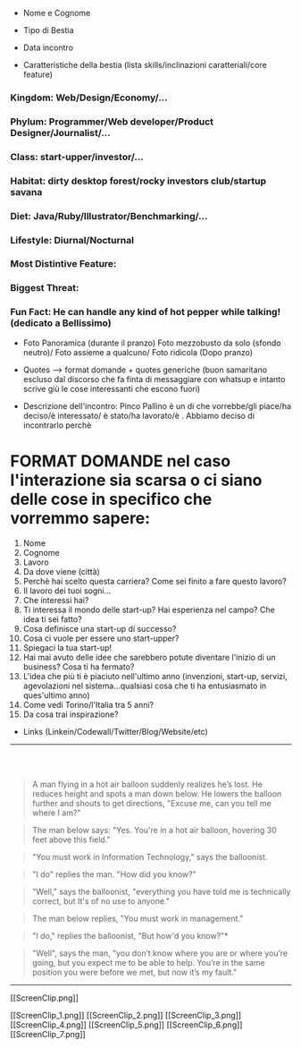 * Nome e Cognome
* Tipo di Bestia



* Data incontro
* Caratteristiche della bestia (lista skills/inclinazioni caratteriali/core feature)

### Kingdom: Web/Design/Economy/...
### Phylum: Programmer/Web developer/Product Designer/Journalist/...
### Class: start-upper/investor/...
### Habitat: dirty desktop forest/rocky investors club/startup savana
### Diet: Java/Ruby/Illustrator/Benchmarking/...
### Lifestyle: Diurnal/Nocturnal
### Most Distintive Feature:  
### Biggest Threat:
### Fun Fact: He can handle any kind of hot pepper while talking! (dedicato a Bellissimo)

* Foto
Panoramica (durante il pranzo)
Foto mezzobusto da solo (sfondo neutro)/ Foto assieme a qualcuno/ Foto ridicola (Dopo pranzo)

* Quotes --> format domande + quotes generiche
(buon samaritano escluso dal discorso che fa finta di messaggiare con whatsup e intanto scrive giù le cose interessanti che escono fuori)

* Descrizione dell'incontro: Pinco Pallino è un di che vorrebbe/gli piace/ha deciso/è interessato/ è stato/ha lavorato/è .  Abbiamo deciso di incontrarlo perchè


# FORMAT DOMANDE nel caso l'interazione sia scarsa o ci siano delle cose in specifico che vorremmo sapere:

1. Nome
2. Cognome
3. Lavoro
4. Da dove viene (città)
5. Perchè hai scelto questa carriera? Come sei finito a fare questo lavoro?  
6. Il lavoro dei tuoi sogni...
7. Che interessi hai?
8. Ti interessa il mondo delle start-up? Hai esperienza nel campo? Che idea ti sei fatto?
9. Cosa definisce una start-up di successo?
10. Cosa ci vuole per essere uno start-upper?
11. Spiegaci la tua start-up!
12. Hai mai avuto delle idee che sarebbero potute diventare l'inizio di un business? Cosa ti ha fermato?
13. L'idea che più ti è piaciuto nell'ultimo anno (invenzioni, start-up, servizi, agevolazioni nel sistema...qualsiasi cosa che ti ha entusiasmato in ques'ultimo anno)
14. Come vedi Torino/l'Italia tra 5 anni?
15. Da cosa trai inspirazione?


* Links (Linkein/Codewall/Twitter/Blog/Website/etc)


***

</br>  </br>



> A man flying in a hot air balloon suddenly realizes he’s lost. He reduces height and spots a man down below. He lowers the balloon further and shouts to get directions,  "Excuse me, can you tell me where I am?"

> The man below says:  "Yes. You're in a hot air balloon, hovering 30 feet above this field."

> "You must work in Information Technology,"  says the balloonist.

> "I do"  replies the man.  "How did you know?"

> "Well,"  says the balloonist,  "everything you have told me is technically correct, but It's of no use to anyone."

> The man below replies,  "You must work in management."

> "I do,"  replies the balloonist,  "But how'd you know?"*

> "Well", says the man,  "you don’t know where you are or where you’re going, but you expect me to be able to help. You’re in the same position you were before we met, but now it’s my fault."


***
[[ScreenClip.png]]

[[ScreenClip_1.png]]
[[ScreenClip_2.png]]
[[ScreenClip_3.png]]
[[ScreenClip_4.png]]
[[ScreenClip_5.png]]
[[ScreenClip_6.png]]
[[ScreenClip_7.png]]